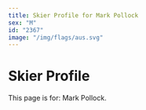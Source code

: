 ```yaml
---
title: Skier Profile for Mark Pollock
sex: "M"
id: "2367"
image: "/img/flags/aus.svg" 
---
```


# Skier Profile

This page is for: Mark Pollock.
    